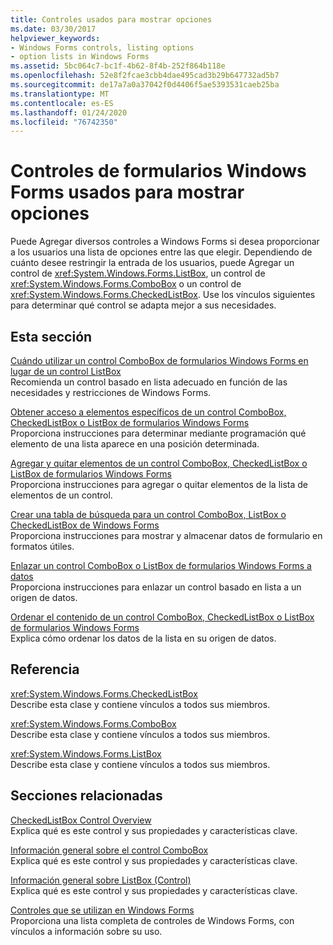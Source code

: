 ```yaml
---
title: Controles usados para mostrar opciones
ms.date: 03/30/2017
helpviewer_keywords:
- Windows Forms controls, listing options
- option lists in Windows Forms
ms.assetid: 5bc064c7-bc1f-4b62-8f4b-252f864b118e
ms.openlocfilehash: 52e8f2fcae3cbb4dae495cad3b29b647732ad5b7
ms.sourcegitcommit: de17a7a0a37042f0d4406f5ae5393531caeb25ba
ms.translationtype: MT
ms.contentlocale: es-ES
ms.lasthandoff: 01/24/2020
ms.locfileid: "76742350"
---
```

# <a name="windows-forms-controls-used-to-list-options"></a>Controles de formularios Windows Forms usados para mostrar opciones
Puede Agregar diversos controles a Windows Forms si desea proporcionar a los usuarios una lista de opciones entre las que elegir. Dependiendo de cuánto desee restringir la entrada de los usuarios, puede Agregar un control de <xref:System.Windows.Forms.ListBox>, un control de <xref:System.Windows.Forms.ComboBox> o un control de <xref:System.Windows.Forms.CheckedListBox>. Use los vínculos siguientes para determinar qué control se adapta mejor a sus necesidades.  
  
## <a name="in-this-section"></a>Esta sección  
 [Cuándo utilizar un control ComboBox de formularios Windows Forms en lugar de un control ListBox](when-to-use-a-windows-forms-combobox-instead-of-a-listbox.md)  
 Recomienda un control basado en lista adecuado en función de las necesidades y restricciones de Windows Forms.  
  
 [Obtener acceso a elementos específicos de un control ComboBox, CheckedListBox o ListBox de formularios Windows Forms](access-specific-items-in-a-wf-combobox-listbox-or-checkedlistbox.md)  
 Proporciona instrucciones para determinar mediante programación qué elemento de una lista aparece en una posición determinada.  
  
 [Agregar y quitar elementos de un control ComboBox, CheckedListBox o ListBox de formularios Windows Forms](add-and-remove-items-from-a-wf-combobox.md)  
 Proporciona instrucciones para agregar o quitar elementos de la lista de elementos de un control.  
  
 [Crear una tabla de búsqueda para un control ComboBox, ListBox o CheckedListBox de Windows Forms](create-a-lookup-table-for-a-wf-combobox-listbox.md)  
 Proporciona instrucciones para mostrar y almacenar datos de formulario en formatos útiles.  
  
 [Enlazar un control ComboBox o ListBox de formularios Windows Forms a datos](how-to-bind-a-windows-forms-combobox-or-listbox-control-to-data.md)  
 Proporciona instrucciones para enlazar un control basado en lista a un origen de datos.  
  
 [Ordenar el contenido de un control ComboBox, CheckedListBox o ListBox de formularios Windows Forms](sort-the-contents-of-a-wf-combobox-listbox-or-checkedlistbox-control.md)  
 Explica cómo ordenar los datos de la lista en su origen de datos.  
  
## <a name="reference"></a>Referencia  
 <xref:System.Windows.Forms.CheckedListBox>  
 Describe esta clase y contiene vínculos a todos sus miembros.  
  
 <xref:System.Windows.Forms.ComboBox>  
 Describe esta clase y contiene vínculos a todos sus miembros.  
  
 <xref:System.Windows.Forms.ListBox>  
 Describe esta clase y contiene vínculos a todos sus miembros.  
  
## <a name="related-sections"></a>Secciones relacionadas  
 [CheckedListBox Control Overview](checkedlistbox-control-overview-windows-forms.md)  
 Explica qué es este control y sus propiedades y características clave.  
  
 [Información general sobre el control ComboBox](combobox-control-overview-windows-forms.md)  
 Explica qué es este control y sus propiedades y características clave.  
  
 [Información general sobre ListBox (Control)](listbox-control-overview-windows-forms.md)  
 Explica qué es este control y sus propiedades y características clave.  
  
 [Controles que se utilizan en Windows Forms](controls-to-use-on-windows-forms.md)  
 Proporciona una lista completa de controles de Windows Forms, con vínculos a información sobre su uso.
